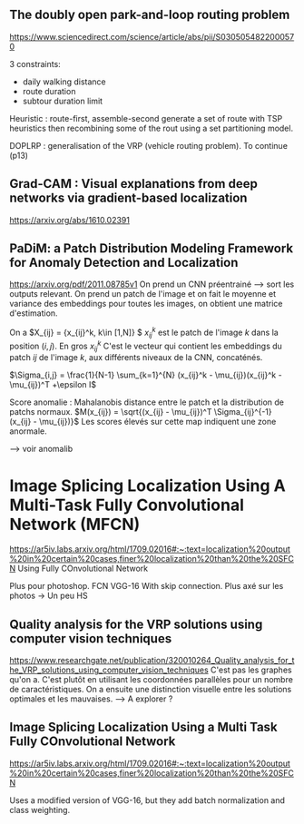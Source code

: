 ## The doubly open park-and-loop routing problem
https://www.sciencedirect.com/science/article/abs/pii/S0305054822000570

3 constraints:
- daily walking distance
- route duration
- subtour duration limit

Heuristic : route-first, assemble-second
generate a set of route with TSP heuristics
then recombining some of the rout using a set partitioning model.

DOPLRP : generalisation of the VRP (vehicle routing problem).
To continue (p13)


## Grad-CAM : Visual explanations from deep networks via gradient-based localization
https://arxiv.org/abs/1610.02391


## PaDiM: a Patch Distribution Modeling Framework for Anomaly Detection and Localization
https://arxiv.org/pdf/2011.08785v1
On prend un CNN préentrainé --> sort les outputs relevant.
On prend un patch de l'image et on fait le moyenne et variance des embeddings pour toutes les images, on obtient une matrice d'estimation.

On a $X_{ij} = \{x_{ij}^k, k\in [1,N]\} $ $x_{ij}^k$ est le patch de l'image $k$ dans la position $(i,j)$.
En gros $x_{ij}^k$ C'est le vecteur qui contient les embeddings du patch $ij$ de l'image $k$, aux différents niveaux de la CNN, concaténés.

$\Sigma_{i,j} = \frac{1}{N-1} \sum_{k=1}^{N} (x_{ij}^k - \mu_{ij})(x_{ij}^k - \mu_{ij})^T +\epsilon I$

Score anomalie : 
Mahalanobis distance entre le patch et la distribution de patchs normaux.
$M(x_{ij}) = \sqrt{(x_{ij} - \mu_{ij})^T \Sigma_{ij}^{-1} (x_{ij} - \mu_{ij})}$
Les scores élevés sur cette map indiquent une zone anormale.

--> voir anomalib


# Image Splicing Localization Using A Multi-Task Fully Convolutional Network (MFCN)
https://ar5iv.labs.arxiv.org/html/1709.02016#:~:text=localization%20output%20in%20certain%20cases,finer%20localization%20than%20the%20SFCN
Using Fully COnvolutional Network

Plus pour photoshop. FCN VGG-16
With skip connection. Plus axé sur les photos -> Un peu HS

## Quality analysis for the VRP solutions using computer vision techniques
https://www.researchgate.net/publication/320010264_Quality_analysis_for_the_VRP_solutions_using_computer_vision_techniques
C'est pas les graphes qu'on a. C'est plutôt en utilisant les coordonnées parallèles pour un nombre de caractéristiques. On a ensuite une distinction visuelle entre les solutions optimales et les mauvaises.
--> A explorer ?

## Image Splicing Localization Using a Multi Task Fully COnvolutional Network
https://ar5iv.labs.arxiv.org/html/1709.02016#:~:text=localization%20output%20in%20certain%20cases,finer%20localization%20than%20the%20SFCN

Uses a modified version of VGG-16, but they add batch normalization and class weighting.